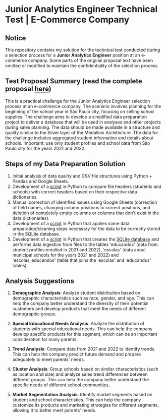 # Junior Analytics Engineer Technical Test | E-Commerce Company

## Notice

This repository contains my solution for the technical test conducted during a selection process for a **Junior Analytics Engineer** position at an e-commerce company. Some parts of the original proposal text have been omitted or modified to maintain the confidentiality of the selection process.

## Test Proposal Summary (read the complete proposal [here](proposta_desafio_tecnico.md))

This is a practical challenge for the Junior Analytics Engineer selection process at an e-commerce company. The scenario involves planning for the beginning of the school year in São Paulo city, focusing on selling school supplies. The challenge aims to develop a simplified data preparation project to deliver a database that will be used in analyses and other projects during sales planning. The data should be made available in a structure and quality similar to the Silver layer of the Medallion Architecture. The data for the challenge includes aggregated student information and details about schools. Important: use only student profiles and school data from São Paulo city for the years 2021 and 2022.

## Steps of my Data Preparation Solution

1. Initial analysis of data quality and CSV file structures using Python + Pandas and Google Sheets.
2. Development of a [script](data_preparation/scripts/compare_delimited_file_headers) in Python to compare file headers (students and schools) with correct headers based on their respective data dictionaries.
3. Manual correction of identified issues using Google Sheets (correction of field names, changing column positions to correct positions, and deletion of completely empty columns or columns that don't exist in the data dictionaries).
4. Development of a [script](data_preparation/scripts/datasets_to_sqlite) in Python that applies some data preparation/cleaning steps necessary for the data to be correctly stored in the SQLite database.
5. Development of a [script](data_preparation/scripts/datasets_to_sqlite) in Python that creates the [SQLite database](sqlite_db) and performs data ingestion from files to the tables 'educandos' (data from student profiles enrolled in 2021 and 2022), 'escolas' (data about municipal schools for the years 2021 and 2022) and 'escolas_educandos' (table that joins the 'escolas' and 'educandos' tables).

## Analysis Suggestions

1. **Demographic Analysis**: Analyze student distribution based on demographic characteristics such as race, gender, and age. This can help the company better understand the diversity of their potential customers and develop products that meet the needs of different demographic groups.

2. **Special Educational Needs Analysis**: Analyze the distribution of students with special educational needs. This can help the company develop specific products for this segment, which can be an important consideration for many parents.

3. **Trend Analysis**: Compare data from 2021 and 2022 to identify trends. This can help the company predict future demand and prepare adequately to meet parents' needs.

4. **Cluster Analysis**: Group schools based on similar characteristics (such as location and size) and analyze sales trend differences between different groups. This can help the company better understand the specific needs of different school communities.

5. **Market Segmentation Analysis**: Identify market segments based on student and school characteristics. This can help the company customize its products and marketing strategies for different segments, allowing it to better meet parents' needs.
